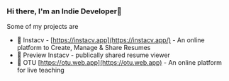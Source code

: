 
### Hi there, I'm an Indie Developer👋

Some of my projects are

- 📄 Instacv - [https://instacv.app](https://instacv.app/) - An online platform to Create, Manage & Share Resumes
- 🚩 Preview Instacv - publically shared resume viewer
- 🎥 OTU [https://otu.web.app](https://otu.web.app) - An online platform for live teaching

